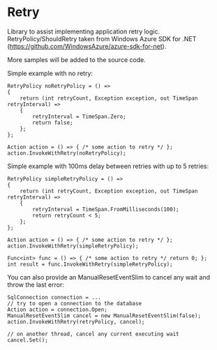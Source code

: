 Retry
=====

Library to assist implementing application retry logic.  RetryPolicy/ShouldRetry taken
from Windows Azure SDK for .NET (https://github.com/WindowsAzure/azure-sdk-for-net).

More samples will be added to the source code.

Simple example with no retry:

    RetryPolicy noRetryPolicy = () =>
    {
        return (int retryCount, Exception exception, out TimeSpan retryInterval) =>
        {
            retryInterval = TimeSpan.Zero;
            return false;
        };
    };
	
	Action action = () => { /* some action to retry */ };
    action.InvokeWithRetry(noRetryPolicy);

Simple example with 100ms delay between retries with up to 5 retries:

    RetryPolicy simpleRetryPolicy = () =>
    {
        return (int retryCount, Exception exception, out TimeSpan retryInterval) =>
        {
            retryInterval = TimeSpan.FromMilliseconds(100);
            return retryCount < 5;
        };
    };

	Action action = () => { /* some action to retry */ };
    action.InvokeWithRetry(simpleRetryPolicy);

	Func<int> func = () => { /* some action to retry */ return 0; };
    int result = func.InvokeWithRetry(simpleRetryPolicy);

You can also provide an ManualResetEventSlim to cancel any wait and throw the last error:

	SqlConnection connection = ...
    // try to open a connection to the database 	
	Action action = connection.Open;
    ManualResetEventSlim cancel = new ManualResetEventSlim(false);
    action.InvokeWithRetry(retryPolicy, cancel);
	
	// on another thread, cancel any current executing wait
	cancel.Set();